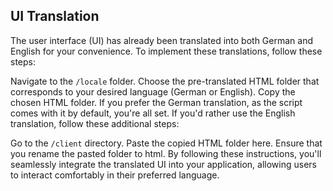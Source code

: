 ## UI Translation
The user interface (UI) has already been translated into both German and English for your convenience. To implement these translations, follow these steps:

Navigate to the `/locale` folder.
Choose the pre-translated HTML folder that corresponds to your desired language (German or English).
Copy the chosen HTML folder.
If you prefer the German translation, as the script comes with it by default, you're all set. If you'd rather use the English translation, follow these additional steps:

Go to the `/client` directory.
Paste the copied HTML folder here.
Ensure that you rename the pasted folder to html.
By following these instructions, you'll seamlessly integrate the translated UI into your application, allowing users to interact comfortably in their preferred language.